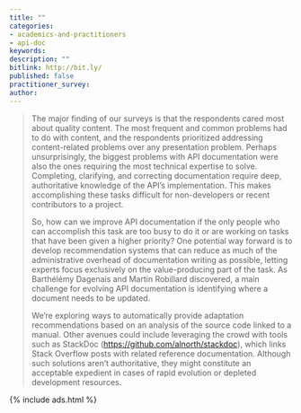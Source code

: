 ```yaml
---
title: ""
categories:
- academics-and-practitioners
- api-doc
keywords:
description: ""
bitlink: http://bit.ly/
published: false
practitioner_survey:
author:
---
```


> The major finding of our surveys is that the respondents cared most about quality content. The most frequent and common problems had to do with content, and the respondents prioritized addressing content-related problems over any presentation problem. Perhaps unsurprisingly, the biggest problems with API documentation were also the ones requiring the most technical expertise to solve. Completing, clarifying, and correcting documentation require deep, authoritative knowledge of the API’s implementation. This makes accomplishing these tasks difficult for non-developers or recent contributors to a project.  
>
> So, how can we improve API documentation if the only people who can accomplish this task are too busy to do it or are working on tasks that have been given a higher priority? One potential way forward is to develop recommendation systems that can reduce as much of the administrative overhead of documentation writing as possible, letting experts focus exclusively on the value-producing part of the task. As Barthélémy Dagenais and Martin Robillard discovered, a main challenge for evolving API documentation is identifying where a document needs to be updated.
>
> We’re exploring ways to automatically provide adaptation recommendations based on an analysis of the source code linked to a manual. Other avenues could include leveraging the crowd with tools such as StackDoc (https://github.com/alnorth/stackdoc), which links Stack Overflow posts with related reference documentation. Although such solutions aren’t authoritative, they might constitute an acceptable expedient in cases of rapid evolution or depleted development resources.

{% include ads.html %}
